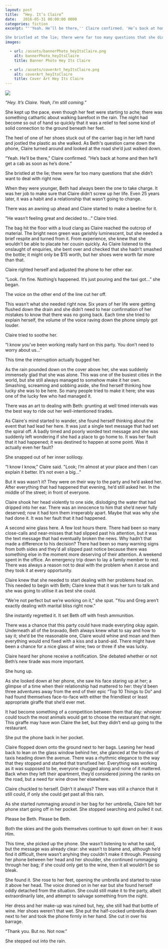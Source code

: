 ```yaml
---
layout: post
title:  “Hey. It’s Claire”
date:   2016-05-31 00:00:00 0000
categories: fiction
excerpt: "''Yeah. He’ll be there,'' Claire confirmed. 'He’s back at home and then he’ll get a cab as soon as he’s done.''

She bristled at the lie; there were far too many questions that she didn’t want to deal with right now."
images:

  - url: /assets/bannerPhoto_heyItsClaire.png
    alt: bannerPhoto_heyItsClaire
    title: Banner Photo Hey Its Claire

  - url: /assets/coverArt_heyItsClaire.png
    alt: coverArt_heyItsClaire
    title: Cover Art Hey Its Claire
---
```


<img class="bannerPhoto" src="{{ site.url }}/assets/bannerPhoto_heyItsClaire.png" />

*“Hey. It’s Claire. Yeah, I’m still coming.”*

She kept up the pace, even though her feet were starting to ache; there was something cathartic about walking barefoot in the rain. The night had become so out of hand so quickly that it was a relief to feel some kind of solid connection to the ground beneath her feet.

The heel of one of her shoes stuck out of the carrier bag in her left hand and jostled the plastic as she walked. As Beth's question came down the phone, Claire turned around and looked at the road she’d just walked down.

“Yeah. He’ll be there," Claire confirmed. "He’s back at home and then he’ll get a cab as soon as he’s done.”

She bristled at the lie; there were far too many questions that she didn’t want to deal with right now.

When they were younger, Beth had always been the one to take charge. It was her job to make sure that Claire didn’t screw up her life. Even 25 years later, it was a habit and a relationship that wasn’t going to change.

There was an awning up ahead and Claire started to make a beeline for it.

"He wasn’t feeling great and decided to…” Claire tried.

The bag hit the floor with a loud clang as Claire reached the outcrop of material. The bright neon green was garishly luminescent, but she needed a brief respite and turned from it. From experience, she knew that she wouldn’t be able to placate her cousin quickly. As Claire listened to the onslaught of enquiries, she bent over and checked that she hadn’t smashed the bottle; it might only be $15 worth, but her shoes were worth far more than that.

Claire righted herself and adjusted the phone to her other ear.

“Look. I’m fine. Nothing’s happened. It’s just pouring and the taxi got…” she began.

The voice on the other end of the line cut her off.

This wasn’t what she needed right now. Six years of her life were getting flushed down the drain and she didn’t need to hear confirmation of her mistakes to know that there was no going back. Each time she tried to explain herself, the volume of the voice raving down the phone simply got louder.

Claire tried to soothe her.

“I know you’ve been working really hard on this party. You don’t need to worry about us…”

This time the interruption actually bugged her.

As the rain pounded down on the cover above her, she was suddenly immensely glad that she was alone. This was one of the busiest cities in the world, but she still always managed to somehow make it her own. Smashing, screaming and sobbing aside, she find herself thinking how lucky she was to be here. So many people tried to make it here; she was one of the lucky few who had managed it.

There was an art to dealing with Beth: grunting at well timed intervals was the best way to ride out her well-intentioned tirades.

As Claire's mind started to wander, she found herself thinking about the event that had lead her here. It was just a single text message that had set the spiral off. A badly timed and poorly worded text message and she was suddenly left wondering if she had a place to go home to. It was her fault that it had happened; it was destined to happen at some point. Was it actually even her fault?

She snapped out of her inner soliloqy.

“I know I know," Claire said. "Look; I’m almost at your place and then I can explain it better. It’s not even a big…”

But it was wasn’t it? They were on their way to the party and he’d asked her. After everything that had happened that evening, he’d still asked her. In the middle of the street; in front of everyone.

Claire shook her head violently to one side, dislodging the water that had dripped into her ear. There was an innocence to him that she’d never fully deserved; now it had torn them irreperably apart. Maybe that was why she had done it. It was her fault that it had happened.

A second wine glass here. A few lost hours there. There had been so many close-calls and near-misses that had slipped past his attention, but it was the text message that had eventually broken the news. Why hadn’t that made a difference to his decision? There had been so many warning signs from both sides and they’d all slipped past notice because there was something else in the moment more deserving of their attention. A weekend spent in the office. An emergency trip down to lay a family member to rest. There was always a reason not to deal with the problem when it arose and they took it at every opportunity.

Claire knew that she needed to start dealing with her problems head on. This needed to begin with Beth; Claire knew that it was her turn to talk and she was going to utilise it as best she could.

“We’re not perfect but we’re working on it," she spat. "You and Greg aren’t exactly dealing with marital bliss right now.”

She instantly regretted it. It set Beth off with fresh ammunition.

There was a chance that this party could have made everyting okay again. Underneath all of the bravado, Beth always knew what to say and how to say it; she’d be the reasonable one, Claire would whine and moan and then everything would end fixed with a kiss and a band-aid. There might have been a chance for a nice glass of wine; two or three if she was lucky.

Claire heard her phone receive a notification. She debated whether or not Beth’s new tirade was more important.

She hung up.

As she looked down at her phone, she saw his face staring up at her; a glimpse of a time when their relationship had mattered to her: they'd been three adventures away from the end of their epic “Top 10 Things to Do” and had found themselves face-to-face with either the friendliest or least appropriate giraffe that she’d ever met.

It had become something of a competition between them that day: whoever could touch the most animals would get to choose the restaurant that night. This giraffe may have won Claire the bet, but they didn’t end up going to the restaurant.

She put the phone back in her pocket.

Claire flopped down onto the ground next to her bags. Leaning her head back to lean on the glass window behind her, she glanced at the hordes of taxis heading down the avenue. There was a rhythmic elegance to the way that they stopped and started that transfixed her. Everything was working as it was supposed to be, everyone chugged along and none of it mattered. Back when they left their apartment, they’d considered joining the ranks on the road, but a need for wine drove her elsewhere.

Claire chuckled to herself. Didn’t it always? There was still a chance that it still could, if only she could get past all this rain.

As she started rummaging around in her bag for her umbrella, Claire felt her phone start going off in her pocket. She stopped searching and pulled it out.

Please be Beth. Please be Beth.

Both the skies and the gods themselves continue to spit down on her: it was Him.

This time, she picked up the phone. She wasn’t listening to what he said, but the message was already clear: she wasn’t to blame and, although he’d find it difficult, there wasn’t anyhing they couldn’t make it through. Pressing her phone between her head and her shoulder, she continued rummaging through her bag; if she could only get to the wine, then it all wouldn’t be so bleak.

She found it. She rose to her feet, opening the umbrella and started to raise it above her head. The voice droned on in her ear but she found herself oddly detached from the situation. She could still make it to the party, albeit extraordinarily late, and attempt to salvage something from the night.

Her dress and her make-up was ruined but, hey, she still had that bottle of wine. Her shoes weren’t that wet. She put the half-cocked umbrella down next to her and took the phone firmly in her hand. She cut in over his barrage.

“Thank you. But no. Not now.”

She stepped out into the rain.

